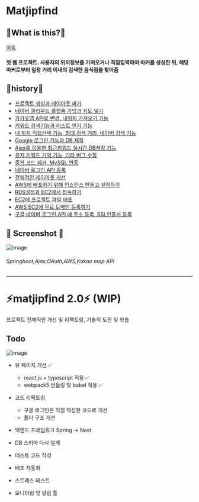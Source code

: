 # Matjipfind

## 🤔What is this?🤔

[이동](https://matjipfind.tk)

#### 첫 웹 프로젝트. 사용자의 위치정보를 가져오거나 직접입력하여 마커를 생성한 뒤, 해당 마커로부터 일정 거리 이내의 검색한 음식점을 찾아줌

## 📖history📖

- [프로젝트 생성과 레이아웃 짜기](https://dawitblog.tistory.com/48?category=912793)
- [네이버 클라우드 플랫폼 가입과 지도 넣기](https://dawitblog.tistory.com/49?category=912793)
- [카카오맵 API로 변경, 내위치 가져오기 기능](https://dawitblog.tistory.com/50?category=912793)
- [키워드 검색기능과 리스트 얻기 기능](https://dawitblog.tistory.com/52?category=912793)
- [내 위치 직접선택 기능, 최대 검색 거리, 네이버 검색 기능](https://dawitblog.tistory.com/54?category=912793)
- [Google 로그인 기능과 DB 제작](https://dawitblog.tistory.com/57?category=912793)
- [Ajax를 이용한 최근키워드 실시간 DB저장 기능](https://dawitblog.tistory.com/60?category=912793)
- [유저 키워드 기억 기능, 기타 버그 수정](https://dawitblog.tistory.com/62?category=912793)
- [중복 코드 제거, MySQL 연동](https://dawitblog.tistory.com/63?category=912793)
- [네이버 로그인 API 등록](https://dawitblog.tistory.com/66?category=912793)
- [전체적인 레이아웃 개선](https://dawitblog.tistory.com/82?category=912793)
- [AWS에 배포하기 위해 인스턴스 만들고 설정하기](https://dawitblog.tistory.com/84?category=912793)
- [RDS설정과 EC2에서 접속하기](https://dawitblog.tistory.com/87?category=912793)
- [EC2에 프로젝트 파일 배포](https://dawitblog.tistory.com/90?category=912793)
- [AWS EC2에 무료 도메인 등록하기](https://dawitblog.tistory.com/92?category=912793)
- [구글,네이버 로그인 API 에 주소 등록, SSL인증서 등록](https://dawitblog.tistory.com/95?category=912793)

## 📸 Screenshot 📸

![image](https://user-images.githubusercontent.com/74395374/107799271-919b4880-6da0-11eb-916f-0f938296bb6c.png)

###### Springboot,Ajax,OAuth,AWS,Kakao map API

---

# ⚡matjipfind 2.0⚡ (WIP)

프로젝트 전체적인 개선 및 리팩토링, 기술적 도전 및 학습

## Todo

![image](https://user-images.githubusercontent.com/74395374/149230576-ca1ff936-0a22-4104-b8f3-1752abd48570.png)

- 뷰 페이지 개선 ✅

  - react.js + typescript 적용 ✅
  - webpack5 번들링 및 babel 적용 ✅

- 코드 리팩토링

  - 구글 로그인은 직접 작성한 코드로 개선
  - 폴더 구조 개선

- 백엔드 프레임워크 Spring -> Nest
- DB 스키마 다시 설계
- 테스트 코드 작성
- 배포 자동화
- 스트레스 테스트
- 모니터링 및 알림 툴
